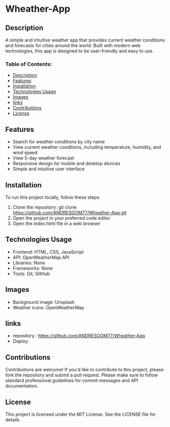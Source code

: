 # Wheather-App

## Description

A simple and intuitive weather app that provides current weather conditions and forecasts for cities around the world. Built with modern web technologies, this app is designed to be user-friendly and easy to use.

### Table of Contents:
- [Description](#description)
- [Features](#features)
- [Installation](#installation)
- [Technologies Usage](#technologies-usage)
- [Images](#images)
- [links](#links)
- [Contributions](#contributions)
- [License](#license)

## Features

- Search for weather conditions by city name
- View current weather conditions, including temperature, humidity, and wind speed
- View 5-day weather forecast
- Responsive design for mobile and desktop devices
- Simple and intuitive user interface

## Installation

To run this project locally, follow these steps:

1. Clone the repository: git clone https://github.com/ANDRESGOM77/Wheather-App.git
2. Open the project in your preferred code editor
3. Open the index.html file in a web browser

## Technologies Usage

- Frontend: HTML, CSS, JavaScript
- API: OpenWeatherMap API
- Libraries: None
- Frameworks: None
- Tools: Git, GitHub

## Images

- Background image: Unsplash
- Weather icons: OpenWeatherMap

## links

- repository : https://github.com/ANDRESGOM77/Wheather-App
- Deploy: 
## Contributions

Contributions are welcome! If you'd like to contribute to this project, please fork the repository and submit a pull request. Please make sure to follow standard professional guidelines for commit messages and API documentation.

## License

This project is licensed under the MIT License. See the LICENSE file for details.